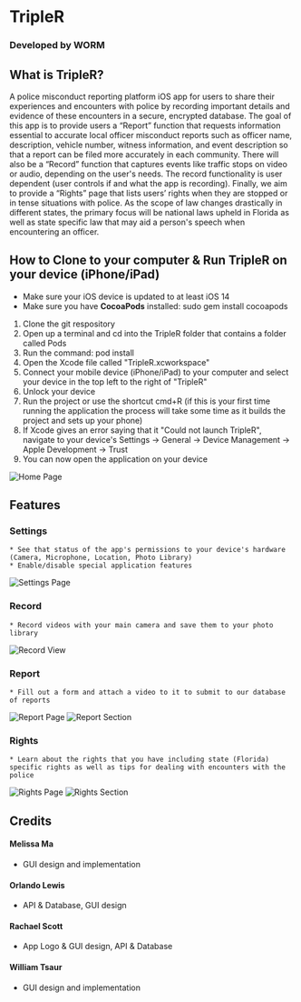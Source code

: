 # TripleR
### Developed by **WORM**

## What is TripleR?
A police misconduct reporting platform iOS app for users to share their experiences and encounters with police by recording important details and evidence of these encounters in a secure, encrypted database. The goal of this app is to provide users a “Report” function that requests information essential to accurate local officer misconduct reports such as officer name, description, vehicle number, witness information, and event description so that a report can be filed more accurately in each community. There will also be a “Record” function that captures events like traffic stops on video or audio, depending on the user's needs. The record functionality is user dependent (user controls if and what the app is recording). Finally, we aim to provide a “Rights” page that lists users’ rights when they are stopped or in tense situations with police. As the scope of law changes drastically in different states, the primary focus will be national laws upheld in Florida as well as state specific law that may aid a person's speech when encountering an officer.

## How to Clone to your computer & Run TripleR on your device (iPhone/iPad)
* Make sure your iOS device is updated to at least iOS 14
* Make sure you have **CocoaPods** installed: sudo gem install cocoapods
1. Clone the git respository
2. Open up a terminal and cd into the TripleR folder that contains a folder called Pods
3. Run the command: pod install
4. Open the Xcode file called "TripleR.xcworkspace"
5. Connect your mobile device (iPhone/iPad) to your computer and select your device in the top left to the right of "TripleR"
6. Unlock your device
7. Run the project or use the shortcut cmd+R (if this is your first time running the application the process will take some time as it builds the project and sets up your phone)
8. If Xcode gives an error saying that it "Could not launch TripleR", navigate to your device's Settings -> General -> Device Management -> Apple Development ->    Trust
9. You can now open the application on your device

![Home Page](https://github.com/WTsaur/TripleR/blob/master/docImages/homePage.png)

## Features

### Settings
    * See that status of the app's permissions to your device's hardware (Camera, Microphone, Location, Photo Library)
    * Enable/disable special application features
![Settings Page](https://github.com/WTsaur/TripleR/blob/master/docImages/settingsPage.jpg)
### Record
    * Record videos with your main camera and save them to your photo library
![Record View](https://github.com/WTsaur/TripleR/blob/master/docImages/recordView.jpg)
### Report
    * Fill out a form and attach a video to it to submit to our database of reports
![Report Page](https://github.com/WTsaur/TripleR/blob/master/docImages/reportPage.jpg)
![Report Section](https://github.com/WTsaur/TripleR/blob/master/docImages/reportSection.jpg)
### Rights
    * Learn about the rights that you have including state (Florida) specific rights as well as tips for dealing with encounters with the police
![Rights Page](https://github.com/WTsaur/TripleR/blob/master/docImages/rightsPage.jpg)
![Rights Section](https://github.com/WTsaur/TripleR/blob/master/docImages/rightsSection.jpg)

## Credits

#### Melissa Ma

- GUI design and implementation

#### Orlando Lewis

- API & Database, GUI design

#### Rachael Scott

- App Logo & GUI design, API & Database

#### William Tsaur

- GUI design and implementation
